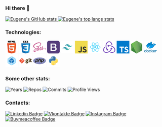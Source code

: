 ### Hi there 👋

<!--
**Andrey999K/Andrey999K** is a ✨ _special_ ✨ repository because its `README.md` (this file) appears on your GitHub profile.

Here are some ideas to get you started:

- 🔭 I’m currently working on ...
- 🌱 I’m currently learning ...
- 👯 I’m looking to collaborate on ...
- 🤔 I’m looking for help with ...
- 💬 Ask me about ...
- 📫 How to reach me: ...
- 😄 Pronouns: ...
- ⚡ Fun fact: ...
-->

<!--I'm Andrey, frontend developer 👨‍💻 who is passionate about JavaScript technologies and its entire ecosystem.

- 🔭 Currently I'm working on TypeScript desktop/browser apps and systems
- 🌱 Also I'm diving deep into learning NextJS, EffectorJS and of course JS improvements
- 💬 Ask me about: tech, movies and a little bit about psychology.
-  ⚡ Technologies: React, Next, Effector, TailwindCSS, etc.

"Veni. Vedi. Vici."--->

<p align="justify">
  <a href="https://github.com/Andrey999k/Andrey999k/">
    <img
      height="150"
      src="https://github-readme-stats.vercel.app/api?username=Andrey999k&count_private=true&show_icons=true&custom_title=Github%20Status"
      alt="Eugene's GitHub stats"
    />
  </a>
   <a href="https://github.com/Andrey999k/Andrey999k/">
    <img
      height="150"
      src="https://github-readme-stats.vercel.app/api/top-langs/?username=Andrey999k&layout=compact&langs_count=6"
      alt="Eugene's top langs stats"
    />
  </a>  
</p>

### Technologies:
<img height="40" src="https://raw.githubusercontent.com/github/explore/80688e429a7d4ef2fca1e82350fe8e3517d3494d/topics/html/html.png" alt="">
<img height="40" src="https://raw.githubusercontent.com/github/explore/80688e429a7d4ef2fca1e82350fe8e3517d3494d/topics/css/css.png" alt="">
<img height="40" src="https://raw.githubusercontent.com/github/explore/80688e429a7d4ef2fca1e82350fe8e3517d3494d/topics/sass/sass.png" alt="">
<img height="40" src="https://raw.githubusercontent.com/github/explore/80688e429a7d4ef2fca1e82350fe8e3517d3494d/topics/bootstrap/bootstrap.png" alt="">
<img height="40" src="https://raw.githubusercontent.com/github/explore/80688e429a7d4ef2fca1e82350fe8e3517d3494d/topics/tailwind/tailwind.png" alt="" >
<img height="40" src="https://raw.githubusercontent.com/github/explore/80688e429a7d4ef2fca1e82350fe8e3517d3494d/topics/javascript/javascript.png" alt="" >
<img height="40" src="https://raw.githubusercontent.com/github/explore/80688e429a7d4ef2fca1e82350fe8e3517d3494d/topics/react/react.png" alt="" >
<img height="40" src="https://raw.githubusercontent.com/github/explore/80688e429a7d4ef2fca1e82350fe8e3517d3494d/topics/redux/redux.png" alt="" >
<img height="40" src="https://raw.githubusercontent.com/github/explore/80688e429a7d4ef2fca1e82350fe8e3517d3494d/topics/typescript/typescript.png" alt="" >
<img height="40" src="https://raw.githubusercontent.com/github/explore/80688e429a7d4ef2fca1e82350fe8e3517d3494d/topics/nodejs/nodejs.png" alt="" >
<img height="40" src="https://raw.githubusercontent.com/github/explore/80688e429a7d4ef2fca1e82350fe8e3517d3494d/topics/docker/docker.png" alt="" >
<img height="40" src="https://raw.githubusercontent.com/github/explore/80688e429a7d4ef2fca1e82350fe8e3517d3494d/topics/webpack/webpack.png" alt="" >
<img height="40" src="https://raw.githubusercontent.com/github/explore/80688e429a7d4ef2fca1e82350fe8e3517d3494d/topics/git/git.png" alt="" >
<img height="40" src="https://raw.githubusercontent.com/github/explore/80688e429a7d4ef2fca1e82350fe8e3517d3494d/topics/php/php.png" alt="" >
<img height="40" src="https://raw.githubusercontent.com/github/explore/80688e429a7d4ef2fca1e82350fe8e3517d3494d/topics/python/python.png" alt="" >

### Some other stats:
![Years](https://badges.pufler.dev/years/Andrey999k?style=flat-square&color=orange&logo=github&a=0)
![Repos](https://badges.pufler.dev/repos/Andrey999k?style=flat-square&color=orange&logo=github&a=0)
![Commits](https://badges.pufler.dev/commits/monthly/Andrey999k?style=flat-square&color=orange&logo=github&a=0)
![Profile Views](https://badges.pufler.dev/visits/Andrey999k/Andrey999k?style=flat-square&color=orange&logo=github)

### Contacts:
[![Linkedin Badge](https://img.shields.io/badge/-Andrey999k-yellow?style=flat-square&logo=Linkedin&color=orange&link=https://www.linkedin.com/in/Andrey999k/)](https://www.linkedin.com/in/Andrey999k/)
[![Vkontakte Badge](https://img.shields.io/badge/-Andrey999k-blue?style=flat-square&logo=Vk&logoColor=white&color=orange&link=https://vk.com/Andrey999k)](https://vk.com/Andrey999k)
[![Instagram Badge](https://img.shields.io/badge/-Andrey999k-blue?style=flat-square&logo=Instagram&logoColor=white&color=orange&link=https://instagram.com/Andrey999k)](https://instagram.com/Andrey999k)
[![Buymeacoffee Badge](https://img.shields.io/badge/-Andrey999k-blue?style=flat-square&logo=buymeacoffee&logoColor=white&color=orange&link=https://buymeacoffee.com/Andrey999k)](https://buymeacoffee.com/Andrey999k)